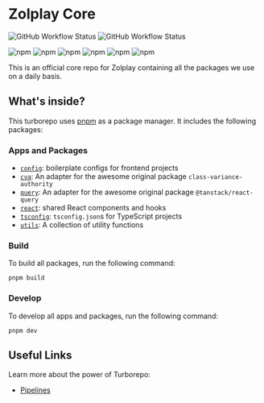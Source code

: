 # Zolplay Core

![GitHub Workflow Status](https://img.shields.io/github/workflow/status/zolplay-cn/core/Release?label=release)
![GitHub Workflow Status](https://img.shields.io/github/workflow/status/zolplay-cn/core/Tests?label=tests)

![npm](https://img.shields.io/npm/v/@zolplay/config?color=%23EEE&label=config)
![npm](https://img.shields.io/npm/v/@zolplay/cva?color=%23EEE&label=cva)
![npm](https://img.shields.io/npm/v/@zolplay/query?color=%23EEE&label=query)
![npm](https://img.shields.io/npm/v/@zolplay/react?color=%23EEE&label=react)
![npm](https://img.shields.io/npm/v/@zolplay/tsconfig?color=%23EEE&label=tsconfig)
![npm](https://img.shields.io/npm/v/@zolplay/utils?color=%23EEE&label=utils)

This is an official core repo for Zolplay containing all the packages we use on a daily basis.

## What's inside?

This turborepo uses [pnpm](https://pnpm.io) as a package manager. It includes the following packages:

### Apps and Packages

- [`config`](packages/config): boilerplate configs for frontend projects
- [`cva`](packages/cva): An adapter for the awesome original package `class-variance-authority`
- [`query`](packages/query): An adapter for the awesome original package `@tanstack/react-query`
- [`react`](packages/react): shared React components and hooks
- [`tsconfig`](packages/tsconfig): `tsconfig.json`s for TypeScript projects
- [`utils`](packages/utils): A collection of utility functions

### Build

To build all packages, run the following command:
```
pnpm build
```

### Develop

To develop all apps and packages, run the following command:
```
pnpm dev
```

## Useful Links

Learn more about the power of Turborepo:

- [Pipelines](https://turborepo.org/docs/core-concepts/pipelines)

